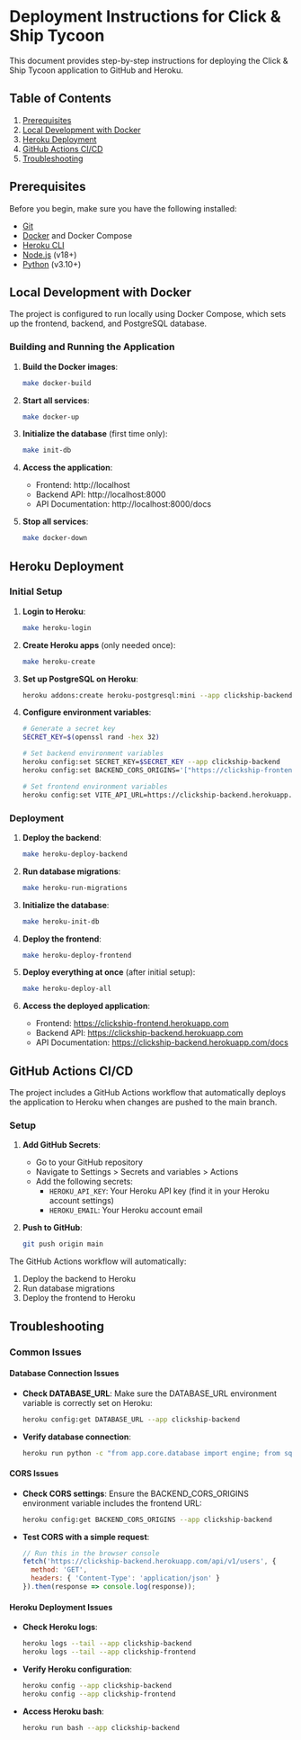 # Deployment Instructions for Click & Ship Tycoon

This document provides step-by-step instructions for deploying the Click & Ship Tycoon application to GitHub and Heroku.

## Table of Contents

1. [Prerequisites](#prerequisites)
2. [Local Development with Docker](#local-development-with-docker)
3. [Heroku Deployment](#heroku-deployment)
4. [GitHub Actions CI/CD](#github-actions-cicd)
5. [Troubleshooting](#troubleshooting)

## Prerequisites

Before you begin, make sure you have the following installed:

- [Git](https://git-scm.com/)
- [Docker](https://www.docker.com/get-started) and Docker Compose
- [Heroku CLI](https://devcenter.heroku.com/articles/heroku-cli)
- [Node.js](https://nodejs.org/) (v18+)
- [Python](https://www.python.org/) (v3.10+)

## Local Development with Docker

The project is configured to run locally using Docker Compose, which sets up the frontend, backend, and PostgreSQL database.

### Building and Running the Application

1. **Build the Docker images**:
   ```bash
   make docker-build
   ```

2. **Start all services**:
   ```bash
   make docker-up
   ```

3. **Initialize the database** (first time only):
   ```bash
   make init-db
   ```

4. **Access the application**:
   - Frontend: http://localhost
   - Backend API: http://localhost:8000
   - API Documentation: http://localhost:8000/docs

5. **Stop all services**:
   ```bash
   make docker-down
   ```

## Heroku Deployment

### Initial Setup

1. **Login to Heroku**:
   ```bash
   make heroku-login
   ```

2. **Create Heroku apps** (only needed once):
   ```bash
   make heroku-create
   ```

3. **Set up PostgreSQL on Heroku**:
   ```bash
   heroku addons:create heroku-postgresql:mini --app clickship-backend
   ```

4. **Configure environment variables**:
   ```bash
   # Generate a secret key
   SECRET_KEY=$(openssl rand -hex 32)
   
   # Set backend environment variables
   heroku config:set SECRET_KEY=$SECRET_KEY --app clickship-backend
   heroku config:set BACKEND_CORS_ORIGINS='["https://clickship-frontend.herokuapp.com"]' --app clickship-backend
   
   # Set frontend environment variables
   heroku config:set VITE_API_URL=https://clickship-backend.herokuapp.com --app clickship-frontend
   ```

### Deployment

1. **Deploy the backend**:
   ```bash
   make heroku-deploy-backend
   ```

2. **Run database migrations**:
   ```bash
   make heroku-run-migrations
   ```

3. **Initialize the database**:
   ```bash
   make heroku-init-db
   ```

4. **Deploy the frontend**:
   ```bash
   make heroku-deploy-frontend
   ```

5. **Deploy everything at once** (after initial setup):
   ```bash
   make heroku-deploy-all
   ```

6. **Access the deployed application**:
   - Frontend: https://clickship-frontend.herokuapp.com
   - Backend API: https://clickship-backend.herokuapp.com
   - API Documentation: https://clickship-backend.herokuapp.com/docs

## GitHub Actions CI/CD

The project includes a GitHub Actions workflow that automatically deploys the application to Heroku when changes are pushed to the main branch.

### Setup

1. **Add GitHub Secrets**:
   - Go to your GitHub repository
   - Navigate to Settings > Secrets and variables > Actions
   - Add the following secrets:
     - `HEROKU_API_KEY`: Your Heroku API key (find it in your Heroku account settings)
     - `HEROKU_EMAIL`: Your Heroku account email

2. **Push to GitHub**:
   ```bash
   git push origin main
   ```

The GitHub Actions workflow will automatically:
1. Deploy the backend to Heroku
2. Run database migrations
3. Deploy the frontend to Heroku

## Troubleshooting

### Common Issues

#### Database Connection Issues

- **Check DATABASE_URL**: Make sure the DATABASE_URL environment variable is correctly set on Heroku:
  ```bash
  heroku config:get DATABASE_URL --app clickship-backend
  ```

- **Verify database connection**:
  ```bash
  heroku run python -c "from app.core.database import engine; from sqlalchemy import text; result = engine.execute(text('SELECT 1')); print(result.scalar())" --app clickship-backend
  ```

#### CORS Issues

- **Check CORS settings**: Ensure the BACKEND_CORS_ORIGINS environment variable includes the frontend URL:
  ```bash
  heroku config:get BACKEND_CORS_ORIGINS --app clickship-backend
  ```

- **Test CORS with a simple request**:
  ```javascript
  // Run this in the browser console
  fetch('https://clickship-backend.herokuapp.com/api/v1/users', {
    method: 'GET',
    headers: { 'Content-Type': 'application/json' }
  }).then(response => console.log(response));
  ```

#### Heroku Deployment Issues

- **Check Heroku logs**:
  ```bash
  heroku logs --tail --app clickship-backend
  heroku logs --tail --app clickship-frontend
  ```

- **Verify Heroku configuration**:
  ```bash
  heroku config --app clickship-backend
  heroku config --app clickship-frontend
  ```

- **Access Heroku bash**:
  ```bash
  heroku run bash --app clickship-backend